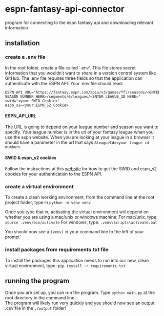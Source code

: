 # espn-fantasy-api-connector
program for connecting to the espn fantasy api and downloading relevant information

## installation
### create a .env file
In the root folder, create a file called `.env'.  This file stores secret information that you wouldn't want to share in a version control system like GitHub.
The .env file requires three fields so that the application can authenticate with the ESPN API. Your .env file should read:

```
ESPN_API_URL="https://fantasy.espn.com/apis/v3/games/ffl/seasons/<ENTER SEASON NUMBER HERE>/segments/0/leagues/<ENTER LEAGUE_ID HERE>"
swid="<your SWID Cookie>"
espn_s2=<your ESPN_S2 Cookie>  
```

#### ESPN_API_URL 
The URL is going to depend on your league number and season you want to specify. Your league number is in the url of your fantasy league when you use the espn website. When you are looking at your league in a browser it should have a parameter in the url that says `&leagueId=<your league id number>`

#### SWID & espn_s2 cookies
Follow the instructions at this [website](https://cran.r-project.org/web/packages/ffscrapr/vignettes/espn_authentication.html) for how to get the SWID and espn_s2 cookies for your authentication to the ESPN API.

### create a virtual environment
To create a clean working environment, from the command line at the root project folder, type in
`python -m venv venv`

Once you type that in, activating the virtual environment will depend on whether you are using a mac/unix or windows machine:
For mac/unix, type: `source .venv/bin/activate`
For windows, type: `.venv\Scripts\activate.bat`

You should now see a `(venv)` in your command line to the left of your prompt`

### install packages from requirements.txt file
To install the packages this application needs to run into our new, clean virtual environment, type:
`pip install -r requirements.txt`

## running the program
Once you are set up, you can run the program. Type `python main.py` at the root directory in the command line.  
The program will likely run very quickly and you should now see an output .csv file in the `./output` folder!
